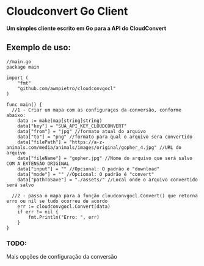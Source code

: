 # Cloudconvert Go Client

**Um simples cliente escrito em Go para a API do CloudConvert**

## Exemplo de uso:
```
//main.go
package main

import (
	"fmt"
	"github.com/awmpietro/cloudconvgocl"
)

func main() {
  //1 - Criar um mapa com as configuraçes da conversão, conforme abaixo:
	data := make(map[string]string)
	data["key"] = "SUA_API_KEY_CLOUDCONVERT"
	data["from"] = "jpg" //formato atual do arquivo
	data["to"] = "png" //formato para qual o arquivo sera convertido
	data["filePath"] = "https://a-z-animals.com/media/animals/images/original/gopher_4.jpg" //URL do arquivo
	data["fileName"] = "gopher.jpg" //Nome do arquivo que será salvo COM A EXTENSÃO ORIGINAL
	data["input"] = "" //Opcional: O padrão é "download"
	data["mode"] = "" //Opcional: O padrão é "convert"
	data["pathToSave"] = "./assets/" //Local onde o arquivo convertido será salvo
  
  //2 - passa o mapa para a função cloudconvgocl.Convert() que retorna erro ou nil se tudo ocorreu de acordo
	err := cloudconvgocl.Convert(data)
	if err != nil {
		fmt.Println("Erro: ", err)
	}
}
```
### TODO:
Mais opções de configuração da conversão
